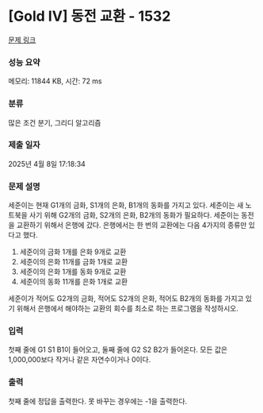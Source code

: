 # [Gold IV] 동전 교환 - 1532 

[문제 링크](https://www.acmicpc.net/problem/1532) 

### 성능 요약

메모리: 11844 KB, 시간: 72 ms

### 분류

많은 조건 분기, 그리디 알고리즘

### 제출 일자

2025년 4월 8일 17:18:34

### 문제 설명

<p>세준이는 현재 G1개의 금화, S1개의 은화, B1개의 동화를 가지고 있다. 세준이는 새 노트북을 사기 위해 G2개의 금화, S2개의 은화, B2개의 동화가 필요하다. 세준이는 동전을 교환하기 위해서 은행에 갔다. 은행에서는 한 번의 교환에는 다음 4가지의 종류만 있다고 했다.</p>

<ol>
	<li>세준이의 금화 1개를 은화 9개로 교환</li>
	<li>세준이의 은화 11개를 금화 1개로 교환</li>
	<li>세준이의 은화 1개를 동화 9개로 교환</li>
	<li>세준이의 동화 11개를 은화 1개로 교환</li>
</ol>

<p>세준이가 적어도 G2개의 금화, 적어도 S2개의 은화, 적어도 B2개의 동화를 가지고 있기 위해서 은행에서 해야하는 교환의 회수를 최소로 하는 프로그램을 작성하시오.</p>

### 입력 

 <p>첫째 줄에 G1 S1 B1이 들어오고, 둘째 줄에 G2 S2 B2가 들어온다. 모든 값은 1,000,000보다 작거나 같은 자연수이거나 0이다.</p>

### 출력 

 <p>첫째 줄에 정답을 출력한다. 못 바꾸는 경우에는 -1을 출력한다.</p>

